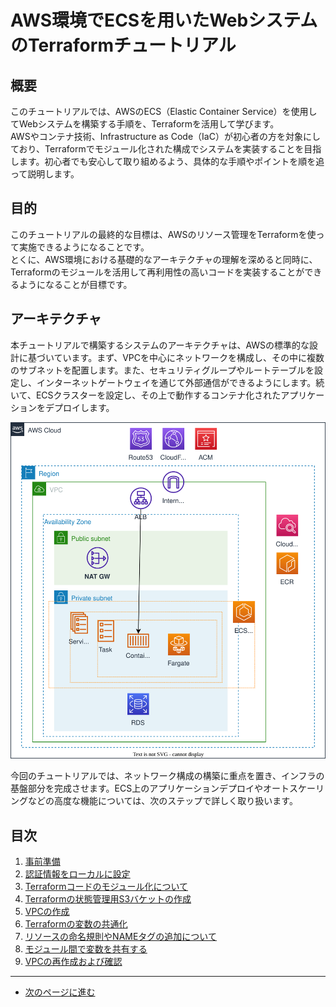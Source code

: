 # AWS環境でECSを用いたWebシステムのTerraformチュートリアル

## 概要

このチュートリアルでは、AWSのECS（Elastic Container Service）を使用してWebシステムを構築する手順を、Terraformを活用して学びます。  
AWSやコンテナ技術、Infrastructure as Code（IaC）が初心者の方を対象にしており、Terraformでモジュール化された構成でシステムを実装することを目指します。初心者でも安心して取り組めるよう、具体的な手順やポイントを順を追って説明します。

## 目的

このチュートリアルの最終的な目標は、AWSのリソース管理をTerraformを使って実施できるようになることです。  
とくに、AWS環境における基礎的なアーキテクチャの理解を深めると同時に、Terraformのモジュールを活用して再利用性の高いコードを実装することができるようになることが目標です。

## アーキテクチャ

本チュートリアルで構築するシステムのアーキテクチャは、AWSの標準的な設計に基づいています。まず、VPCを中心にネットワークを構成し、その中に複数のサブネットを配置します。また、セキュリティグループやルートテーブルを設定し、インターネットゲートウェイを通じて外部通信ができるようにします。続いて、ECSクラスターを設定し、その上で動作するコンテナ化されたアプリケーションをデプロイします。

![](./img/aws_arch.drawio.svg)

今回のチュートリアルでは、ネットワーク構成の構築に重点を置き、インフラの基盤部分を完成させます。ECS上のアプリケーションデプロイやオートスケーリングなどの高度な機能については、次のステップで詳しく取り扱います。

## 目次

1. [事前準備](./step01.md)
1. [認証情報をローカルに設定](./step02.md)
1. [Terraformコードのモジュール化について](./step03.md)
1. [Terraformの状態管理用S3バケットの作成](./step04.md)
1. [VPCの作成](./step05.md)
1. [Terraformの変数の共通化](./step06.md)
1. [リソースの命名規則やNAMEタグの追加について](./step07.md)
1. [モジュール間で変数を共有する](./step08.md)
1. [VPCの再作成および確認](./step09.md)

---

- [次のページに進む](step01.md)
